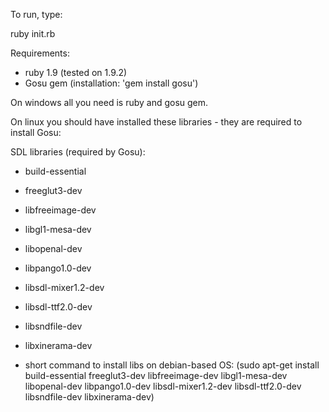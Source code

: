 To run, type:

ruby init.rb


Requirements:

* ruby 1.9 (tested on 1.9.2)
* Gosu gem (installation: 'gem install gosu')

On windows all you need is ruby and gosu gem.

On linux you should have installed these libraries - they are required to install Gosu:

SDL libraries (required by Gosu):

* build-essential
* freeglut3-dev
* libfreeimage-dev
* libgl1-mesa-dev
* libopenal-dev
* libpango1.0-dev
* libsdl-mixer1.2-dev
* libsdl-ttf2.0-dev
* libsndfile-dev
* libxinerama-dev

* short command to install libs on debian-based OS: (sudo apt-get install build-essential freeglut3-dev libfreeimage-dev libgl1-mesa-dev libopenal-dev libpango1.0-dev libsdl-mixer1.2-dev libsdl-ttf2.0-dev libsndfile-dev libxinerama-dev)




